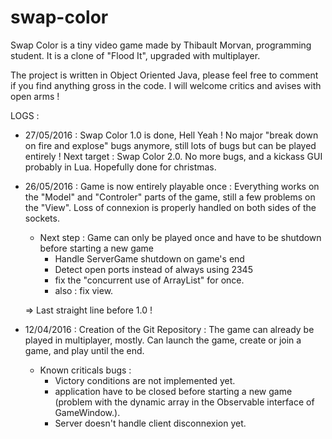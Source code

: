 # swap-color

Swap Color is a tiny video game made by Thibault Morvan, programming student.
It is a clone of "Flood It", upgraded with multiplayer.

The project is written in Object Oriented Java, please feel free to comment if you find anything gross in the code.
I will welcome critics and avises with open arms !

LOGS :

+ 27/05/2016 : Swap Color 1.0 is done, Hell Yeah !
  No major "break down on fire and explose" bugs anymore, still lots of bugs but can be played entirely ! 
  Next target : Swap Color 2.0. No more bugs, and a kickass GUI probably in Lua. Hopefully done for christmas.

+ 26/05/2016 : Game is now entirely playable once :
  Everything works on the "Model" and "Controler" parts of the game, still a few problems on the "View". Loss of connexion is properly handled on both sides of the sockets.
  * Next step : Game can only be played once and have to be shutdown before starting a new game 
    - Handle ServerGame shutdown on game's end
    - Detect open ports instead of always using 2345
    - fix the "concurrent use of ArrayList" for once.
    - also : fix view.
  
  => Last straight line before 1.0 !

+ 12/04/2016 : Creation of the Git Repository :
  The game can already be played in multiplayer, mostly.
  Can launch the game, create or join a game, and play until the end.
  * Known criticals bugs :
    - Victory conditions are not implemented yet.
    - application have to be closed before starting a new game (problem with the dynamic array in the Observable interface of GameWindow.).
    - Server doesn't handle client disconnexion yet.

